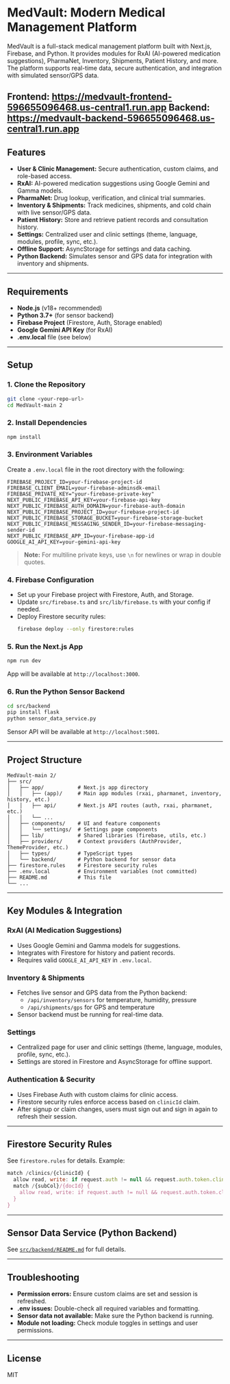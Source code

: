 # MedVault: Modern Medical Management Platform

MedVault is a full-stack medical management platform built with Next.js, Firebase, and Python. It provides modules for RxAI (AI-powered medication suggestions), PharmaNet, Inventory, Shipments, Patient History, and more. The platform supports real-time data, secure authentication, and integration with simulated sensor/GPS data.

Frontend: https://medvault-frontend-596655096468.us-central1.run.app
Backend: https://medvault-backend-596655096468.us-central1.run.app
---

## Features
- **User & Clinic Management:** Secure authentication, custom claims, and role-based access.
- **RxAI:** AI-powered medication suggestions using Google Gemini and Gamma models.
- **PharmaNet:** Drug lookup, verification, and clinical trial summaries.
- **Inventory & Shipments:** Track medicines, shipments, and cold chain with live sensor/GPS data.
- **Patient History:** Store and retrieve patient records and consultation history.
- **Settings:** Centralized user and clinic settings (theme, language, modules, profile, sync, etc.).
- **Offline Support:** AsyncStorage for settings and data caching.
- **Python Backend:** Simulates sensor and GPS data for integration with inventory and shipments.

---

## Requirements
- **Node.js** (v18+ recommended)
- **Python 3.7+** (for sensor backend)
- **Firebase Project** (Firestore, Auth, Storage enabled)
- **Google Gemini API Key** (for RxAI)
- **.env.local** file (see below)

---

## Setup

### 1. Clone the Repository
```bash
git clone <your-repo-url>
cd MedVault-main 2
```

### 2. Install Dependencies
```bash
npm install
```

### 3. Environment Variables
Create a `.env.local` file in the root directory with the following:
```env
FIREBASE_PROJECT_ID=your-firebase-project-id
FIREBASE_CLIENT_EMAIL=your-firebase-adminsdk-email
FIREBASE_PRIVATE_KEY="your-firebase-private-key"
NEXT_PUBLIC_FIREBASE_API_KEY=your-firebase-api-key
NEXT_PUBLIC_FIREBASE_AUTH_DOMAIN=your-firebase-auth-domain
NEXT_PUBLIC_FIREBASE_PROJECT_ID=your-firebase-project-id
NEXT_PUBLIC_FIREBASE_STORAGE_BUCKET=your-firebase-storage-bucket
NEXT_PUBLIC_FIREBASE_MESSAGING_SENDER_ID=your-firebase-messaging-sender-id
NEXT_PUBLIC_FIREBASE_APP_ID=your-firebase-app-id
GOOGLE_AI_API_KEY=your-gemini-api-key
```
> **Note:** For multiline private keys, use `\n` for newlines or wrap in double quotes.

### 4. Firebase Configuration
- Set up your Firebase project with Firestore, Auth, and Storage.
- Update `src/firebase.ts` and `src/lib/firebase.ts` with your config if needed.
- Deploy Firestore security rules:
  ```bash
  firebase deploy --only firestore:rules
  ```

### 5. Run the Next.js App
```bash
npm run dev
```
App will be available at `http://localhost:3000`.

### 6. Run the Python Sensor Backend
```bash
cd src/backend
pip install flask
python sensor_data_service.py
```
Sensor API will be available at `http://localhost:5001`.

---

## Project Structure

```
MedVault-main 2/
├── src/
│   ├── app/           # Next.js app directory
│   │   ├── (app)/     # Main app modules (rxai, pharmanet, inventory, history, etc.)
│   │   ├── api/       # Next.js API routes (auth, rxai, pharmanet, etc.)
│   │   └── ...
│   ├── components/    # UI and feature components
│   │   └── settings/  # Settings page components
│   ├── lib/           # Shared libraries (firebase, utils, etc.)
│   ├── providers/     # Context providers (AuthProvider, ThemeProvider, etc.)
│   ├── types/         # TypeScript types
│   └── backend/       # Python backend for sensor data
├── firestore.rules    # Firestore security rules
├── .env.local         # Environment variables (not committed)
├── README.md          # This file
└── ...
```

---

## Key Modules & Integration

### RxAI (AI Medication Suggestions)
- Uses Google Gemini and Gamma models for suggestions.
- Integrates with Firestore for history and patient records.
- Requires valid `GOOGLE_AI_API_KEY` in `.env.local`.

### Inventory & Shipments
- Fetches live sensor and GPS data from the Python backend:
  - `/api/inventory/sensors` for temperature, humidity, pressure
  - `/api/shipments/gps` for GPS and temperature
- Sensor backend must be running for real-time data.

### Settings
- Centralized page for user and clinic settings (theme, language, modules, profile, sync, etc.).
- Settings are stored in Firestore and AsyncStorage for offline support.

### Authentication & Security
- Uses Firebase Auth with custom claims for clinic access.
- Firestore security rules enforce access based on `clinicId` claim.
- After signup or claim changes, users must sign out and sign in again to refresh their session.

---

## Firestore Security Rules
See `firestore.rules` for details. Example:
```js
match /clinics/{clinicId} {
  allow read, write: if request.auth != null && request.auth.token.clinicId == clinicId;
  match /{subCol}/{docId} {
    allow read, write: if request.auth != null && request.auth.token.clinicId == clinicId;
  }
}
```

---

## Sensor Data Service (Python Backend)
See [`src/backend/README.md`](src/backend/README.md) for full details.

---

## Troubleshooting
- **Permission errors:** Ensure custom claims are set and session is refreshed.
- **.env issues:** Double-check all required variables and formatting.
- **Sensor data not available:** Make sure the Python backend is running.
- **Module not loading:** Check module toggles in settings and user permissions.

---

## License
MIT
